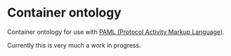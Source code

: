 # Container ontology
Container ontology for use with [PAML (Protocol Activity Markup Language)](https://github.com/SD2E/PAML-specification).

Currently this is very much a work in progress.
